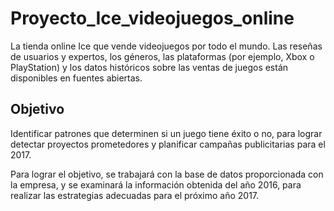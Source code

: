 # Proyecto_Ice_videojuegos_online

La tienda online Ice que vende videojuegos por todo el mundo. Las reseñas de usuarios y expertos, los géneros, las plataformas (por ejemplo, Xbox o PlayStation) y los datos históricos sobre las ventas de juegos están disponibles en fuentes abiertas. 

## Objetivo
Identificar patrones que determinen si un juego tiene éxito o no, para lograr detectar proyectos prometedores y planificar campañas publicitarias para el 2017.

Para lograr el objetivo, se trabajará con la base de datos proporcionada con la empresa, y se examinará la información obtenida del año 2016, para realizar las estrategias adecuadas para el próximo año 2017.
